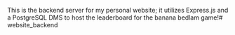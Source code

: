 This is the backend server for my personal website; it utilizes Express.js and a PostgreSQL DMS to host the leaderboard for the banana bedlam game!# website_backend

